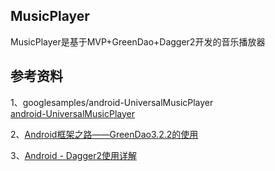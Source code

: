 
## MusicPlayer

MusicPlayer是基于MVP+GreenDao+Dagger2开发的音乐播放器

## 参考资料   

1、googlesamples/android-UniversalMusicPlayer    
[android-UniversalMusicPlayer](https://github.com/googlesamples/android-UniversalMusicPlayer)    

2、[Android框架之路——GreenDao3.2.2的使用](https://blog.csdn.net/bskfnvjtlyzmv867/article/details/71250101)
     
3、[Android - Dagger2使用详解](https://www.jianshu.com/p/2cd491f0da01)        
      
      
      


